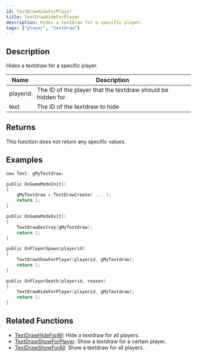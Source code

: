 ```yaml
---
id: TextDrawHideForPlayer
title: TextDrawHideForPlayer
description: Hides a textdraw for a specific player.
tags: ["player", "textdraw"]
---
```


## Description

Hides a textdraw for a specific player.

| Name     | Description                                                 |
| -------- | ----------------------------------------------------------- |
| playerid | The ID of the player that the textdraw should be hidden for |
| text     | The ID of the textdraw to hide                              |

## Returns

This function does not return any specific values.

## Examples

```c
new Text: gMyTextdraw;

public OnGameModeInit()
{
    gMyTextdraw = TextDrawCreate( ... );
    return 1;
}

public OnGameModeExit()
{
    TextDrawDestroy(gMyTextdraw);
    return 1;
}

public OnPlayerSpawn(playerid)
{
    TextDrawShowForPlayer(playerid, gMyTextdraw);
    return 1;
}

public OnPlayerDeath(playerid, reason)
{
    TextDrawHideForPlayer(playerid, gMyTextdraw);
    return 1;
}
```

## Related Functions

- [TextDrawHideForAll](TextDrawHideForAll.md): Hide a textdraw for all players.
- [TextDrawShowForPlayer](TextDrawShowForPlayer.md): Show a textdraw for a certain player.
- [TextDrawShowForAll](TextDrawShowForAll.md): Show a textdraw for all players.
